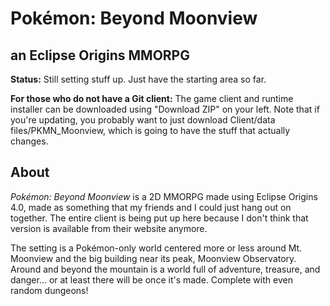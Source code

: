 # Pok&eacute;mon: Beyond Moonview
## an Eclipse Origins MMORPG

<b>Status:</b> Still setting stuff up. Just have the starting area so far.

<b>For those who do not have a Git client:</b> The game client and runtime installer can be downloaded using "Download ZIP" on your left. Note that if you're updating, you probably want to just download Client/data files/PKMN_Moonview, which is going to have the stuff that actually changes.

## About

<i>Pok&eacute;mon: Beyond Moonview</i> is a 2D MMORPG made using Eclipse Origins 4.0, made as something that my friends and I could just hang out on together. The entire client is being put up here because I don't think that version is available from their website anymore.

The setting is a Pok&eacute;mon-only world centered more or less around Mt. Moonview and the big building near its peak, Moonview Observatory. Around and beyond the mountain is a world full of adventure, treasure, and danger... or at least there will be once it's made. Complete with even random dungeons!